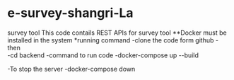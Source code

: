 # e-survey-shangri-La
survey tool
This code contails REST APIs for survey tool
**Docker must be installed in the system
*running command
-clone the code form github
-then   
    -cd backend
-command to run code
    -docker-compose up --build


-To stop the server 
        -docker-compose down